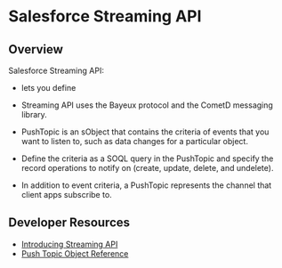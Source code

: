 # Salesforce Streaming API

## Overview

Salesforce Streaming API:
 * lets you define

 * Streaming API uses the Bayeux protocol and the CometD messaging library.
 * PushTopic is an sObject that contains the criteria of events that you want to listen to, such as data changes for a particular object.
 * Define the criteria as a SOQL query in the PushTopic and specify the record operations to notify on (create, update, delete, and undelete).  
 * In addition to event criteria, a PushTopic represents the channel that client apps subscribe to.


## Developer Resources
 * [Introducing Streaming API](https://developer.salesforce.com/docs/atlas.en-us.204.0.api_streaming.meta/api_streaming/intro_stream.htm)
 * [Push Topic Object Reference](https://developer.salesforce.com/docs/atlas.en-us.204.0.api.meta/object_ref/pushtopic.htm)
    
